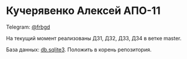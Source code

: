 # Кучерявенко Алексей АПО-11

Telegram: [@frbgd](https://t.me/frbgd)

На текущий момент реализованы ДЗ1, ДЗ2, ДЗ3, ДЗ4 в ветке master.

База данных: [db.sqlite3](https://yadi.sk/d/DG82mhz-o01Tzg). Положить в корень репозитория.
